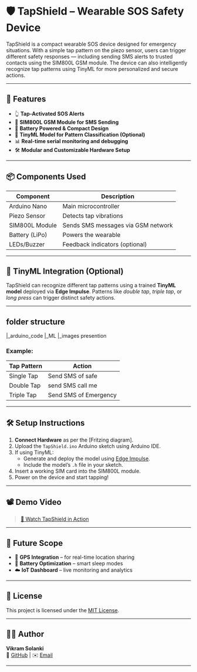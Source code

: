 # 🛡️ TapShield – Wearable SOS Safety Device

TapShield is a compact wearable SOS device designed for emergency situations. With a simple tap pattern on the piezo sensor, users can trigger different safety responses — including sending SMS alerts to trusted contacts using the SIM800L GSM module. The device can also intelligently recognize tap patterns using TinyML for more personalized and secure actions.

---

## 🚀 Features

- 👆 **Tap-Activated SOS Alerts**
- 📡 **SIM800L GSM Module for SMS Sending**
- 🔋 **Battery Powered & Compact Design**
- 🧠 **TinyML Model for Pattern Classification (Optional)**
- 📊 **Real-time serial monitoring and debugging**
- 🛠️ **Modular and Customizable Hardware Setup**

---

## 📦 Components Used

| Component         | Description                                 |
|------------------|---------------------------------------------|
| Arduino Nano     | Main microcontroller                        |
| Piezo Sensor     | Detects tap vibrations                      |
| SIM800L Module   | Sends SMS messages via GSM network          |
| Battery (LiPo)   | Powers the wearable                         |
| LEDs/Buzzer      | Feedback indicators (optional)              |

---

## 🧠 TinyML Integration (Optional)

TapShield can recognize different tap patterns using a trained **TinyML model** deployed via **Edge Impulse**. Patterns like *double tap*, *triple tap*, or *long press* can trigger distinct safety actions.

---
## folder structure
|_arduino_code
|_ML
|_images
presention

### Example:
| Tap Pattern | Action                       |
|-------------|------------------------------|
| Single Tap  | Send SMS of safe       |
| Double Tap  | send SMS call me |
| Triple Tap  | Send SMS of Emergency       |

---

## 🛠️ Setup Instructions

1. **Connect Hardware** as per the [Fritzing diagram].
2. Upload the `TapShield.ino` Arduino sketch using Arduino IDE.
3. If using TinyML:
   - Generate and deploy the model using [Edge Impulse](https://edgeimpulse.com).
   - Include the model’s `.h` file in your sketch.
4. Insert a working SIM card into the SIM800L module.
5. Power on the device and start tapping!

---

## 📽️ Demo Video

> [🔗 Watch TapShield in Action](https://youtu.be/ucn77c47pr0?si=Vud8ySa1ZD4SDQ5O)

---

## 🧠 Future Scope

- 📍 **GPS Integration** – for real-time location sharing
- 🔋 **Battery Optimization** – smart sleep modes
- ☁️ **IoT Dashboard** – live monitoring and analytics

---

## 📝 License

This project is licensed under the [MIT License](LICENSE).

---

## 🙋‍♂️ Author

**Vikram Solanki**  
🔗 [GitHub](https://github.com/Vikramsolanki12) | ✉️ [Email](mailto:solankijogaram5@gmail.com)

---



